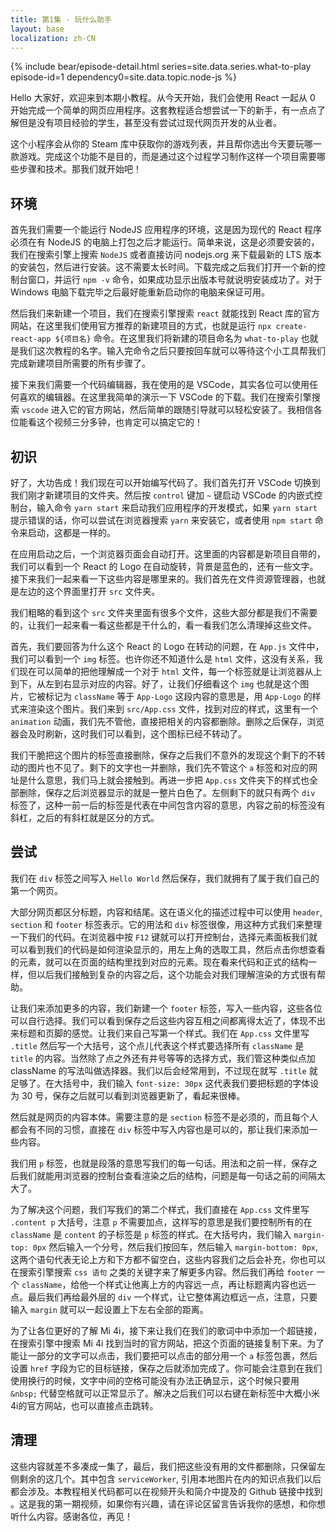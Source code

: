 ```yaml
---
title: 第1集 - 玩什么助手
layout: base
localization: zh-CN
---
```


{% include bear/episode-detail.html
    series=site.data.series.what-to-play
    episode-id=1
    dependency0=site.data.topic.node-js
%}

Hello 大家好，欢迎来到本期小教程。从今天开始，我们会使用 React 一起从 0 开始完成一个简单的网页应用程序。这套教程适合想尝试一下的新手，有一点点了解但是没有项目经验的学生，甚至没有尝试过现代网页开发的从业者。

这个小程序会从你的 Steam 库中获取你的游戏列表，并且帮你选出今天要玩哪一款游戏。完成这个功能不是目的，而是通过这个过程学习制作这样一个项目需要哪些步骤和技术。那我们就开始吧！

## 环境

首先我们需要一个能运行 NodeJS 应用程序的环境，这是因为现代的 React 程序必须在有 NodeJS 的电脑上打包之后才能运行。简单来说，这是必须要安装的，我们在搜索引擎上搜索 `NodeJS` 或者直接访问 nodejs.org 来下载最新的 LTS 版本的安装包，然后进行安装。这不需要太长时间。下载完成之后我们打开一个新的控制台窗口，并运行 `npm -v` 命令，如果成功显示出版本号就说明安装成功了。对于 Windows 电脑下载完毕之后最好能重新启动你的电脑来保证可用。

然后我们来新建一个项目，我们在搜索引擎搜索 `react` 就能找到 React 库的官方网站，在这里我们使用官方推荐的新建项目的方式，也就是运行 `npx create-react-app ${项目名}` 命令。在这里我们将新建的项目命名为 `what-to-play` 也就是我们这次教程的名字。输入完命令之后只要按回车就可以等待这个小工具帮我们完成新建项目所需要的所有步骤了。

接下来我们需要一个代码编辑器，我在使用的是 VSCode，其实各位可以使用任何喜欢的编辑器。在这里我简单的演示一下 VSCode 的下载。我们在搜索引擎搜索 `vscode` 进入它的官方网站，然后简单的跟随引导就可以轻松安装了。我相信各位能看这个视频三分多钟，也肯定可以搞定它的！ 

## 初识

好了，大功告成！我们现在可以开始编写代码了。我们首先打开 VSCode 切换到我们刚才新建项目的文件夹。然后按 `control` 键加 `~` 键启动 VSCode 的内嵌式控制台，输入命令 `yarn start` 来启动我们应用程序的开发模式，如果 `yarn start` 提示错误的话，你可以尝试在浏览器搜索 `yarn` 来安装它，或者使用 `npm start` 命令来启动，这都是一样的。

在应用启动之后，一个浏览器页面会自动打开。这里面的内容都是新项目自带的，我们可以看到一个 React 的 Logo 在自动旋转，背景是蓝色的，还有一些文字。接下来我们一起来看一下这些内容是哪里来的。我们首先在文件资源管理器，也就是左边的这个界面里打开 `src` 文件夹。

我们粗略的看到这个 `src` 文件夹里面有很多个文件，这些大部分都是我们不需要的，让我们一起来看一看这些都是干什么的，看一看我们怎么清理掉这些文件。

首先，我们要回答为什么这个 React 的 Logo 在转动的问题，在 `App.js` 文件中，我们可以看到一个 `img` 标签。也许你还不知道什么是 `html` 文件，这没有关系，我们现在可以简单的把他理解成一个对于 `html` 文件，每一个标签就是让浏览器从上到下，从左到右显示对应的内容。好了，让我们仔细看这个 `img` 也就是这个图片，它被标记为 `className` 等于 `App-Logo` 这段内容的意思是，用 `App-Logo` 的样式来渲染这个图片。我们来到 `src/App.css` 文件，找到对应的样式，这里有一个 `animation` 动画，我们先不管他，直接把相关的内容都删除。删除之后保存，浏览器会及时刷新，这时我们可以看到，这个图标已经不转动了。

我们干脆把这个图片的标签直接删除，保存之后我们不意外的发现这个剩下的不转动的图片也不见了。剩下的文字也一并删除，我们先不管这个 `a` 标签和对应的网址是什么意思，我们马上就会接触到。再进一步把 `App.css` 文件夹下的样式也全部删除，保存之后浏览器显示的就是一整片白色了。左侧剩下的就只有两个 `div` 标签了，这种一前一后的标签是代表在中间包含内容的意思，内容之前的标签没有斜杠，之后的有斜杠就是区分的方式。

## 尝试

我们在 `div` 标签之间写入 `Hello World` 然后保存，我们就拥有了属于我们自己的第一个网页。

大部分网页都区分标题，内容和结尾。这在语义化的描述过程中可以使用 `header`, `section` 和 `footer` 标签表示。它的用法和 `div` 标签很像，用这种方式我们来整理一下我们的代码。在浏览器中按 `F12` 键就可以打开控制台，选择元素面板我们就可以看到我们的代码是如何渲染显示的，用左上角的选取工具，然后点击你想查看的元素，就可以在页面的结构里找到对应的元素。现在看来代码和正式的结构一样，但以后我们接触到复杂的内容之后，这个功能会对我们理解渲染的方式很有帮助。

让我们来添加更多的内容，我们新建一个 `footer` 标签，写入一些内容，这些各位可以自行选择。我们可以看到保存之后这些内容互相之间都离得太近了，体现不出来标题和页脚的感觉。让我们来自己写第一个样式。我们在 `App.css` 文件里写 `.title` 然后写一个大括号，这个点儿代表这个样式要选择所有 `className` 是 `title` 的内容。当然除了点之外还有井号等等的选择方式，我们管这种类似点加 className 的写法叫做选择器。我们以后会经常用到，不过现在就写 `.title` 就足够了。在大括号中，我们输入 `font-size: 30px` 这代表我们要把标题的字体设为 30 号，保存之后就可以看到浏览器更新了，看起来很棒。

然后就是网页的内容本体。需要注意的是 `section` 标签不是必须的，而且每个人都会有不同的习惯，直接在 `div` 标签中写入内容也是可以的，那让我们来添加一些内容。

我们用 `p` 标签，也就是段落的意思写我们的每一句话。用法和之前一样，保存之后我们就能用浏览器的控制台查看渲染之后的结构，问题是每一句话之前的间隔太大了。

为了解决这个问题，我们写我们的第二个样式，我们直接在 `App.css` 文件里写 `.content p` 大括号，注意 `p` 不需要加点，这样写的意思是我们要控制所有的在 `className` 是 `content` 的子标签是 `p` 标签的样式。在大括号内，我们输入 `margin-top: 0px` 然后输入一个分号，然后我们按回车，然后输入 `margin-bottom: 0px`, 这两个语句代表无论上方和下方都不留空白，这些内容我们之后会补充，你也可以在搜索引擎搜索 `css 语句` 之类的关键字来了解更多内容。然后我们再给 `footer` 一个 `className`，给他一个样式让他离上方的内容远一点，再让标题离内容也远一点。最后我们再给最外层的 `div` 一个样式，让它整体离边框远一点，注意，只要输入 `margin` 就可以一起设置上下左右全部的距离。

为了让各位更好的了解 Mi 4i，接下来让我们在我们的歌词中中添加一个超链接，在搜索引擎中搜索 Mi 4i 找到当时的官方网站，把这个页面的链接复制下来。为了能让一部分的文字可以点击，我们要把可以点击的部分用一个 `a` 标签包裹，然后设置 `href` 字段为它的目标链接，保存之后就添加完成了。你可能会注意到在我们使用换行的时候，文字中间的空格可能没有办法正确显示，这个时候只要用 `&nbsp;` 代替空格就可以正常显示了。解决之后我们可以右键在新标签中大概小米 4i的官方网站，也可以直接点击跳转。

## 清理

这些内容就差不多凑成一集了，最后，我们把这些没有用的文件都删除，只保留左侧剩余的这几个。其中包含 `serviceWorker`, 引用本地图片在内的知识点我们以后都会涉及。本教程相关代码都可以在视频开头和简介中提及的 Github 链接中找到  。这是我的第一期视频，如果你有兴趣，请在评论区留言告诉我你的感想，和你想听什么内容。感谢各位，再见！